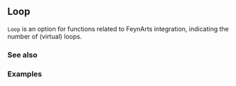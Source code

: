 ## Loop

`Loop` is an option for functions related to FeynArts integration, indicating the number of (virtual) loops.

### See also

### Examples